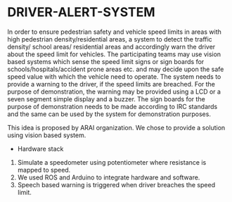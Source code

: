 # DRIVER-ALERT-SYSTEM

In order to ensure pedestrian safety and vehicle speed limits in areas with high pedestrian density/residential areas, a system to detect the traffic density/ school areas/ residential areas and accordingly warn the driver about the speed limit for vehicles. The participating teams may use vision based systems which sense the speed limit signs or sign boards for schools/hospitals/accident prone areas etc. and may decide upon the safe speed value with which the vehicle need to operate. The system needs to provide a warning to the driver, if the speed limits are breached. For the purpose of demonstration, the warning may be provided using a LCD or a seven segment simple display and a buzzer. The sign boards for the purpose of demonstration needs to be made according to IRC standards and the same can be used by the system for demonstration purposes.

This idea is proposed by ARAI organization. We chose to provide a solution using vision based system.

 - Hardware stack
 1. Simulate a speedometer using potentiometer where resistance is mapped to speed.
 2. We used ROS and Arduino to integrate hardware and software.
 3. Speech based warning is triggered when driver breaches the speed limit.

